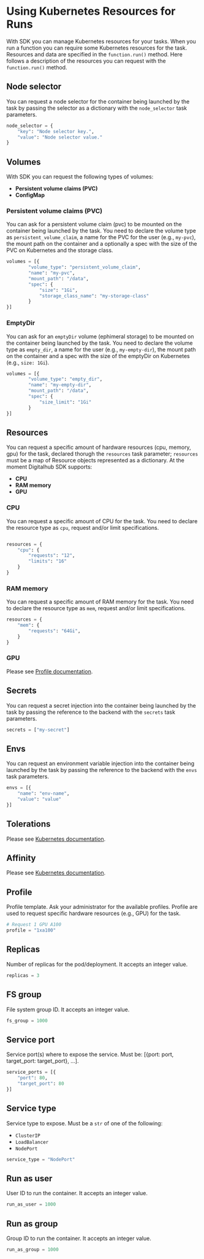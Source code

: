 # Using Kubernetes Resources for Runs

With SDK you can manage Kubernetes resources for your tasks. When you run a function you can require some Kubernetes resources for the task. Resources and data are specified in the `function.run()` method.
Here follows a description of the resources you can request with the `function.run()` method.

## Node selector

You can request a node selector for the container being launched by the task by passing the selector as a dictionary with the `node_selector` task parameters.

```python
node_selector = {
    "key": "Node selector key.",
    "value": "Node selector value."
}
```

## Volumes

With SDK you can request the following types of volumes:

- **Persistent volume claims (PVC)**
- **ConfigMap**

### Persistent volume claims (PVC)

You can ask for a persistent volume claim (pvc) to be mounted on the container being launched by the task.
You need to declare the volume type as `persistent_volume_claim`, a name for the PVC for the user (e.g., `my-pvc`), the mount path on the container and a optionally a spec with the size of the PVC on Kubernetes and the storage class.

```python
volumes = [{
        "volume_type": "persistent_volume_claim",
        "name": "my-pvc",
        "mount_path": "/data",
        "spec": {
            "size": "1Gi",
            "storage_class_name": "my-storage-class"
        }
}]
```

### EmptyDir

You can ask for an `emptyDir` volume (ephimeral storage) to be mounted on the container being launched by the task.
You need to declare the volume type as `empty_dir`, a name for the user (e.g., `my-empty-dir`), the mount path on the container and a spec with the size of the emptyDir on Kubernetes (e.g., `size: 1Gi`).

```python
volumes = [{
        "volume_type": "empty_dir",
        "name": "my-empty-dir",
        "mount_path": "/data",
        "spec": {
            "size_limit": "1Gi"
        }
}]
```

## Resources

You can request a specific amount of hardware resources (cpu, memory, gpu) for the task, declared thorugh the `resources` task parameter; `resources` must be a map of Resource objects represented as a dictionary.
At the moment Digitalhub SDK supports:

- **CPU**
- **RAM memory**
- **GPU**

### CPU

You can request a specific amount of CPU for the task.
You need to declare the resource type as `cpu`, request and/or limit specifications.

```python

resources = {
    "cpu": {
        "requests": "12",
        "limits": "16"
    }
}
```

### RAM memory

You can request a specific amount of RAM memory for the task.
You need to declare the resource type as `mem`, request and/or limit specifications.

```python
resources = {
    "mem": {
        "requests": "64Gi",
    }
}
```

### GPU

Please see [Profile documentation](#profile).

## Secrets

You can request a secret injection into the container being launched by the task by passing the reference to the backend with the `secrets` task parameters.

```python
secrets = ["my-secret"]
```

## Envs

You can request an environment variable injection into the container being launched by the task by passing the reference to the backend with the `envs` task parameters.

```python
envs = [{
    "name": "env-name",
    "value": "value"
}]
```

## Tolerations

Please see [Kubernetes documentation](https://kubernetes.io/docs/home/).

## Affinity

Please see [Kubernetes documentation](https://kubernetes.io/docs/home/).

## Profile

Profile template. Ask your administrator for the available profiles.
Profile are used to request specific hardware resources (e.g., GPU) for the task.

```python
# Request 1 GPU A100
profile = "1xa100"
```

## Replicas

Number of replicas for the pod/deployment. It accepts an integer value.

```python
replicas = 3
```

## FS group

File system group ID. It accepts an integer value.

```python
fs_group = 1000
```

## Service port

Service port(s) where to expose the service. Must be: [{port: port, target_port: target_port}, ...].

```python
service_ports = [{
    "port": 80,
    "target_port": 80
}]
```

## Service type

Service type to expose. Must be a `str` of one of the following:

- `ClusterIP`
- `LoadBalancer`
- `NodePort`

```python
service_type = "NodePort"
```

## Run as user

User ID to run the container. It accepts an integer value.

```python
run_as_user = 1000
```

## Run as group

Group ID to run the container. It accepts an integer value.

```python
run_as_group = 1000
```
